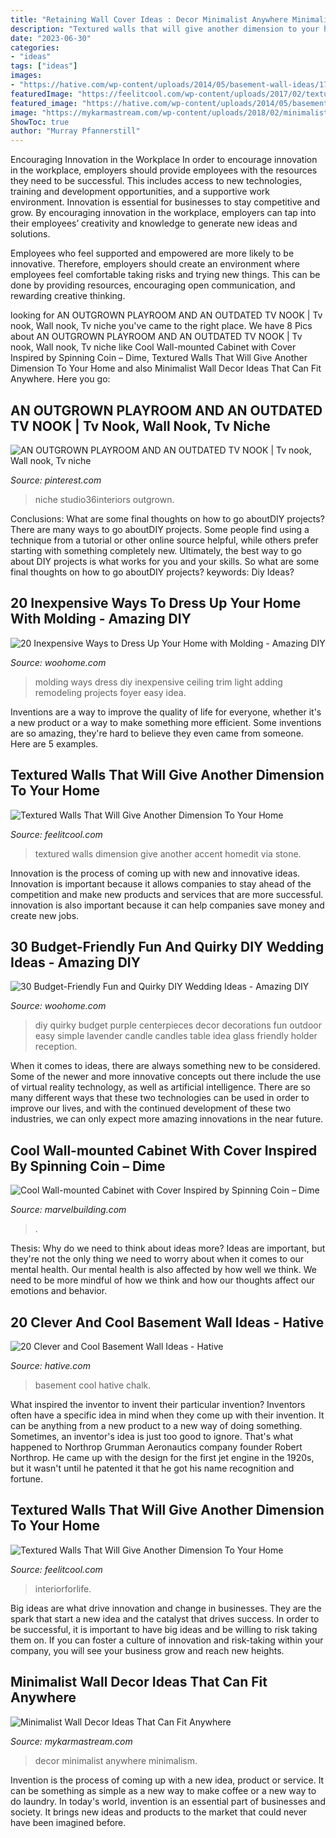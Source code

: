 ```yaml
---
title: "Retaining Wall Cover Ideas : Decor Minimalist Anywhere Minimalism"
description: "Textured walls that will give another dimension to your home"
date: "2023-06-30"
categories:
- "ideas"
tags: ["ideas"]
images:
- "https://hative.com/wp-content/uploads/2014/05/basement-wall-ideas/17-chalk-wall-basement.jpg"
featuredImage: "https://feelitcool.com/wp-content/uploads/2017/02/textured-walls3.jpg"
featured_image: "https://hative.com/wp-content/uploads/2014/05/basement-wall-ideas/17-chalk-wall-basement.jpg"
image: "https://mykarmastream.com/wp-content/uploads/2018/02/minimalist-wall-decor-11-.jpg"
ShowToc: true
author: "Murray Pfannerstill"
---
```



Encouraging Innovation in the Workplace
In order to encourage innovation in the workplace, employers should provide employees with the resources they need to be successful. This includes access to new technologies, training and development opportunities, and a supportive work environment.
Innovation is essential for businesses to stay competitive and grow. By encouraging innovation in the workplace, employers can tap into their employees’ creativity and knowledge to generate new ideas and solutions.

Employees who feel supported and empowered are more likely to be innovative. Therefore, employers should create an environment where employees feel comfortable taking risks and trying new things. This can be done by providing resources, encouraging open communication, and rewarding creative thinking.

	

		
looking for AN OUTGROWN PLAYROOM AND AN OUTDATED TV NOOK | Tv nook, Wall nook, Tv niche you've came to the right place. We have 8 Pics about AN OUTGROWN PLAYROOM AND AN OUTDATED TV NOOK | Tv nook, Wall nook, Tv niche like Cool Wall-mounted Cabinet with Cover Inspired by Spinning Coin – Dime, Textured Walls That Will Give Another Dimension To Your Home and also Minimalist Wall Decor Ideas That Can Fit Anywhere. Here you go:
		
    
## AN OUTGROWN PLAYROOM AND AN OUTDATED TV NOOK | Tv Nook, Wall Nook, Tv Niche

<img loading=lazy src="https://i.pinimg.com/736x/b4/ce/b6/b4ceb6dbeda8394c1b56a5a2f3912edc.jpg" onerror="this.onerror=null;this.src='https://tse4.mm.bing.net/th?id=OIP.6Rof8_0Yva4s01J-WPouWgHaJ3&amp;pid=15.1';" alt="AN OUTGROWN PLAYROOM AND AN OUTDATED TV NOOK | Tv nook, Wall nook, Tv niche">

_Source: pinterest.com_

>niche studio36interiors outgrown. 

	

Conclusions: What are some final thoughts on how to go aboutDIY projects?
There are many ways to go aboutDIY projects. Some people find using a technique from a tutorial or other online source helpful, while others prefer starting with something completely new. Ultimately, the best way to go about DIY projects is what works for you and your skills. So what are some final thoughts on how to go aboutDIY projects? keywords: Diy Ideas?

    
## 20 Inexpensive Ways To Dress Up Your Home With Molding - Amazing DIY

<img loading=lazy src="http://www.woohome.com/wp-content/uploads/2016/07/remodeling-projects-by-adding-molding-12.jpg" onerror="this.onerror=null;this.src='https://tse1.mm.bing.net/th?id=OIP.WmnbtaPGQYoAGcZjcNRUogHaMM&amp;pid=15.1';" alt="20 Inexpensive Ways to Dress Up Your Home with Molding - Amazing DIY">

_Source: woohome.com_

>molding ways dress diy inexpensive ceiling trim light adding remodeling projects foyer easy idea. 

	

Inventions are a way to improve the quality of life for everyone, whether it's a new product or a way to make something more efficient. Some inventions are so amazing, they're hard to believe they even came from someone. Here are 5 examples.

    
## Textured Walls That Will Give Another Dimension To Your Home

<img loading=lazy src="http://feelitcool.com/wp-content/uploads/2017/02/textured-walls9.jpg" onerror="this.onerror=null;this.src='https://tse2.mm.bing.net/th?id=OIP.ZR1L6vHnnKJk8cjSFJ877QHaLE&amp;pid=15.1';" alt="Textured Walls That Will Give Another Dimension To Your Home">

_Source: feelitcool.com_

>textured walls dimension give another accent homedit via stone. 

	

Innovation is the process of coming up with new and innovative ideas. Innovation is important because it allows companies to stay ahead of the competition and make new products and services that are more successful. innovation is also important because it can help companies save money and create new jobs.

    
## 30 Budget-Friendly Fun And Quirky DIY Wedding Ideas - Amazing DIY

<img loading=lazy src="http://www.woohome.com/wp-content/uploads/2014/01/diy-wedding-ideas-26.jpg" onerror="this.onerror=null;this.src='https://tse2.mm.bing.net/th?id=OIP.MOcZa_GFVqs3W-8gzIxaZwHaLH&amp;pid=15.1';" alt="30 Budget-Friendly Fun and Quirky DIY Wedding Ideas - Amazing DIY">

_Source: woohome.com_

>diy quirky budget purple centerpieces decor decorations fun outdoor easy simple lavender candle candles table idea glass friendly holder reception. 

	

When it comes to ideas, there are always something new to be considered. Some of the newer and more innovative concepts out there include the use of virtual reality technology, as well as artificial intelligence. There are so many different ways that these two technologies can be used in order to improve our lives, and with the continued development of these two industries, we can only expect more amazing innovations in the near future.

    
## Cool Wall-mounted Cabinet With Cover Inspired By Spinning Coin – Dime

<img loading=lazy src="https://www.marvelbuilding.com/wp-content/uploads/2014/12/Cool-Wall-mounted-Cabinet-with-Cover-Inspired-by-Spinning-Coin-5.jpg" onerror="this.onerror=null;this.src='https://tse1.mm.bing.net/th?id=OIP.JIP-1U3eQHMXkJmXx7R-ggHaLH&amp;pid=15.1';" alt="Cool Wall-mounted Cabinet with Cover Inspired by Spinning Coin – Dime">

_Source: marvelbuilding.com_

>. 

	

Thesis: Why do we need to think about ideas more?
Ideas are important, but they're not the only thing we need to worry about when it comes to our mental health. Our mental health is also affected by how well we think. We need to be more mindful of how we think and how our thoughts affect our emotions and behavior.

    
## 20 Clever And Cool Basement Wall Ideas - Hative

<img loading=lazy src="https://hative.com/wp-content/uploads/2014/05/basement-wall-ideas/17-chalk-wall-basement.jpg" onerror="this.onerror=null;this.src='https://tse1.mm.bing.net/th?id=OIP.XIAcBqTxaZNxCML3d3ajDwHaLH&amp;pid=15.1';" alt="20 Clever and Cool Basement Wall Ideas - Hative">

_Source: hative.com_

>basement cool hative chalk. 

	

What inspired the inventor to invent their particular invention?
Inventors often have a specific idea in mind when they come up with their invention. It can be anything from a new product to a new way of doing something. Sometimes, an inventor's idea is just too good to ignore. That's what happened to Northrop Grumman Aeronautics company founder Robert Northrop. He came up with the design for the first jet engine in the 1920s, but it wasn't until he patented it that he got his name recognition and fortune.

    
## Textured Walls That Will Give Another Dimension To Your Home

<img loading=lazy src="https://feelitcool.com/wp-content/uploads/2017/02/textured-walls3.jpg" onerror="this.onerror=null;this.src='https://tse3.mm.bing.net/th?id=OIP.G7pN86qNnKQRwvkTIFUt4QHaML&amp;pid=15.1';" alt="Textured Walls That Will Give Another Dimension To Your Home">

_Source: feelitcool.com_

>interiorforlife. 

	

Big ideas are what drive innovation and change in businesses. They are the spark that start a new idea and the catalyst that drives success. In order to be successful, it is important to have big ideas and be willing to risk taking them on. If you can foster a culture of innovation and risk-taking within your company, you will see your business grow and reach new heights.

    
## Minimalist Wall Decor Ideas That Can Fit Anywhere

<img loading=lazy src="https://mykarmastream.com/wp-content/uploads/2018/02/minimalist-wall-decor-11-.jpg" onerror="this.onerror=null;this.src='https://tse3.mm.bing.net/th?id=OIP.2MSNqhEyDBax3vmrXTpjPQHaLH&amp;pid=15.1';" alt="Minimalist Wall Decor Ideas That Can Fit Anywhere">

_Source: mykarmastream.com_

>decor minimalist anywhere minimalism. 

	

Invention is the process of coming up with a new idea, product or service. It can be something as simple as a new way to make coffee or a new way to do laundry. In today's world, invention is an essential part of businesses and society. It brings new ideas and products to the market that could never have been imagined before.

